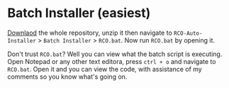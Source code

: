 # Batch Installer (easiest)
[Downlaod](https://github.com/ShashTheEpic/RCO-Auto-Installer/archive/refs/tags/v1.1.0.zip) the whole repository, unzip it then navigate to `RCO-Auto-Installer` > `Batch Installer` > `RCO.bat`. Now run `RCO.bat` by opening it.

Don't trust `RCO.bat`? Well you can view what the batch script is executing. Open Notepad or any other text editora, press `ctrl + o` and navigate to `RCO.bat`. Open it and you can view the code, with assistance of my comments so you know what's going on.
